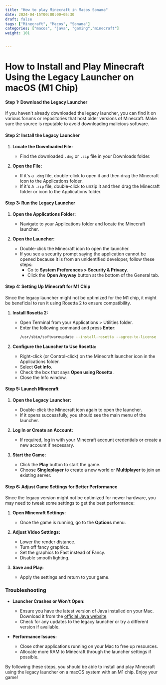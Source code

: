 ```yaml
---
title: "How to play Minecraft in Macos Sonama"
date: 2024-04-15T00:00:00+05:30
draft: false
tags: ["Minecraft", "Macos", "Sonama"]
categories: ["macos", "java", "gaming","minecraft"]
weight: 101


---
```




# How to Install and Play Minecraft Using the Legacy Launcher on macOS (M1 Chip)

#### Step 1: Download the Legacy Launcher

If you haven't already downloaded the legacy launcher, you can find it on various forums or repositories that host older versions of Minecraft. Make sure the source is reputable to avoid downloading malicious software.

#### Step 2: Install the Legacy Launcher

1. **Locate the Downloaded File:**
   - Find the downloaded `.dmg` or `.zip` file in your Downloads folder.
   
2. **Open the File:**
   - If it's a `.dmg` file, double-click to open it and then drag the Minecraft icon to the Applications folder.
   - If it's a `.zip` file, double-click to unzip it and then drag the Minecraft folder or icon to the Applications folder.

#### Step 3: Run the Legacy Launcher

1. **Open the Applications Folder:**
   - Navigate to your Applications folder and locate the Minecraft launcher.

2. **Open the Launcher:**
   - Double-click the Minecraft icon to open the launcher. 
   - If you see a security prompt saying the application cannot be opened because it is from an unidentified developer, follow these steps:
     - Go to **System Preferences > Security & Privacy**.
     - Click the **Open Anyway** button at the bottom of the General tab.

#### Step 4: Setting Up Minecraft for M1 Chip

Since the legacy launcher might not be optimized for the M1 chip, it might be beneficial to run it using Rosetta 2 to ensure compatibility.

1. **Install Rosetta 2:**
   - Open Terminal from your Applications > Utilities folder.
   - Enter the following command and press **Enter**:
     ```bash
     /usr/sbin/softwareupdate --install-rosetta --agree-to-license
     ```

2. **Configure the Launcher to Use Rosetta:**
   - Right-click (or Control-click) on the Minecraft launcher icon in the Applications folder.
   - Select **Get Info**.
   - Check the box that says **Open using Rosetta**.
   - Close the Info window.

#### Step 5: Launch Minecraft

1. **Open the Legacy Launcher:**
   - Double-click the Minecraft icon again to open the launcher.
   - If it opens successfully, you should see the main menu of the launcher.

2. **Log In or Create an Account:**
   - If required, log in with your Minecraft account credentials or create a new account if necessary.

3. **Start the Game:**
   - Click the **Play** button to start the game.
   - Choose **Singleplayer** to create a new world or **Multiplayer** to join an existing server.

#### Step 6: Adjust Game Settings for Better Performance

Since the legacy version might not be optimized for newer hardware, you may need to tweak some settings to get the best performance:

1. **Open Minecraft Settings:**
   - Once the game is running, go to the **Options** menu.
   
2. **Adjust Video Settings:**
   - Lower the render distance.
   - Turn off fancy graphics.
   - Set the graphics to Fast instead of Fancy.
   - Disable smooth lighting.

3. **Save and Play:**
   - Apply the settings and return to your game.

### Troubleshooting

- **Launcher Crashes or Won't Open:**
  - Ensure you have the latest version of Java installed on your Mac. Download it from the [official Java website](https://www.java.com/).
  - Check for any updates to the legacy launcher or try a different version if available.

- **Performance Issues:**
  - Close other applications running on your Mac to free up resources.
  - Allocate more RAM to Minecraft through the launcher settings if possible.

By following these steps, you should be able to install and play Minecraft using the legacy launcher on a macOS system with an M1 chip. Enjoy your game!